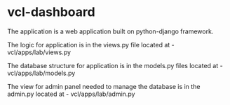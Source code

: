 # vcl-dashboard

The application is a web application built on python-django framework. 

The logic for application is in the views.py file located at - 
vcl/apps/lab/views.py

The database structure for application is in the models.py files located at - 
vcl/apps/lab/models.py

The view for admin panel needed to manage the database is in the admin.py located at - 
vcl/apps/lab/admin.py

